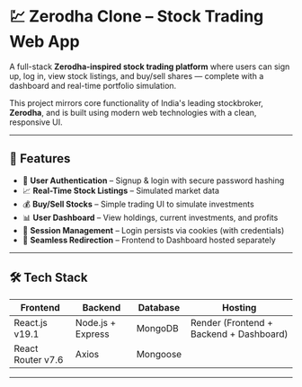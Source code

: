 # 💹 Zerodha Clone – Stock Trading Web App

A full-stack **Zerodha-inspired stock trading platform** where users can sign up, log in, view stock listings, and buy/sell shares — complete with a dashboard and real-time portfolio simulation.

This project mirrors core functionality of India's leading stockbroker, **Zerodha**, and is built using modern web technologies with a clean, responsive UI.

---

## 🚀 Features

- 🧾 **User Authentication** – Signup & login with secure password hashing
- 📈 **Real-Time Stock Listings** – Simulated market data
- 💰 **Buy/Sell Stocks** – Simple trading UI to simulate investments
- 📊 **User Dashboard** – View holdings, current investments, and profits
- 🔐 **Session Management** – Login persists via cookies (with credentials)
- 🔄 **Seamless Redirection** – Frontend to Dashboard hosted separately

---

## 🛠️ Tech Stack

| Frontend       | Backend         | Database | Hosting       |
|----------------|------------------|----------|----------------|
| React.js v19.1 | Node.js + Express | MongoDB  | Render (Frontend + Backend + Dashboard) |
| React Router v7.6 | Axios           | Mongoose |                |

---
